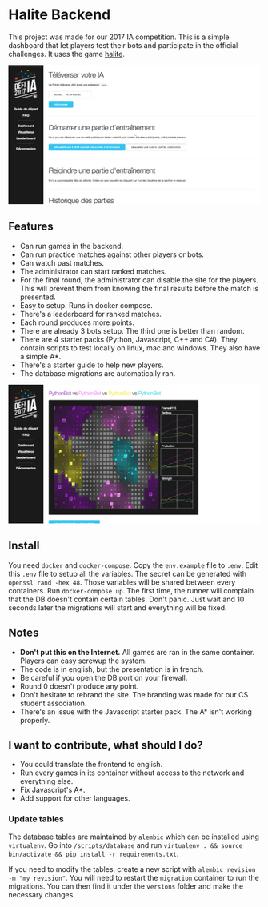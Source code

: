 # Halite Backend
This project was made for our 2017 IA competition. This is a simple dashboard that let players test their bots and participate in the official challenges. It uses the game [halite](https://halite.io/).

![Admin interface](admin_interface.png)

## Features
- Can run games in the backend.
- Can run practice matches against other players or bots.
- Can watch past matches.
- The administrator can start ranked matches.
- For the final round, the administrator can disable the site for the players.
This will prevent them from knowing the final results before the match is presented.
- Easy to setup. Runs in docker compose.
- There's a leaderboard for ranked matches.
- Each round produces more points.
- There are already 3 bots setup. The third one is better than random.
- There are 4 starter packs (Python, Javascript, C++ and C#). They contain scripts to test locally on linux, mac and windows. They also have a simple A*.
- There's a starter guide to help new players.
- The database migrations are automatically ran.

![Game viewer](game_viewer.png)

## Install
You need `docker` and `docker-compose`. Copy the `env.example` file to `.env`.
Edit this `.env` file to setup all the variables. The secret can be generated
with `openssl rand -hex 48`. Those variables will be shared between every
containers. Run `docker-compose up`. The first time, the runner will complain
that the DB doesn't contain certain tables. Don't panic. Just wait and 10 seconds later the migrations will start and everything will be fixed.

## Notes
- **Don't put this on the Internet.** All games are ran in the same container. Players can easy screwup the system.
- The code is in english, but the presentation is in french.
- Be careful if you open the DB port on your firewall.
- Round 0 doesn't produce any point.
- Don't hesitate to rebrand the site. The branding was made for our CS student
association.
- There's an issue with the Javascript starter pack. The A* isn't working properly.

## I want to contribute, what should I do?
- You could translate the frontend to english.
- Run every games in its container without access to the network and everything else.
- Fix Javascript's A*.
- Add support for other languages.

### Update tables
The database tables are maintained by `alembic` which can be installed using
`virtualenv`. Go into `/scripts/database` and run
`virtualenv . && source bin/activate && pip install -r requirements.txt`.

If you need to modify the tables, create a new script with
`alembic revision -m "my revision"`. You will need to restart the `migration`
container to run the migrations. You can then find it under the `versions` folder and make the necessary changes.
